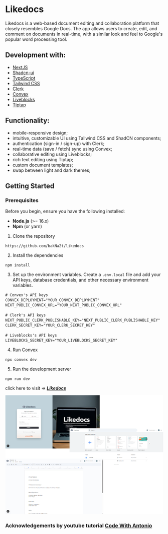 # Likedocs

Likedocs is a web-based document editing and collaboration platform that closely resembles Google Docs. The app allows users to create, edit, and comment on documents in real-time, with a similar look and feel to Google's popular word processing tool.

## Development with:

<!-- ![NextJS](https://img.shields.io/badge/Next-black?style=for-the-badge&logo=next.js&logoColor=white) -->

- [NextJS](https://nextjs.org/docs)
- [Shadcn-ui](https://ui.shadcn.com/docs)
- [TypeScript](https://www.typescriptlang.org/docs/)
- [Tailwind CSS](https://tailwindcss.com/docs)
- [Clerk](https://clerk.com/docs)
- [Convex](https://docs.convex.dev/home)
- [Liveblocks](https://liveblocks.io/docs/get-started)
- [Tiptap](https://tiptap.dev/docs)

## Functionality:

- mobile-responsive design;
- intuitive, customizable UI using Tailwind CSS and ShadCN components;
- authentication (sign-in / sign-up) with Clerk;
- real-time data (save / fetch) sync using Convex;
- collaborative editing using Liveblocks;
- rich text editing using Tiptap;
- custom document templates;
- swap between light and dark themes;

## Getting Started

### Prerequisites

Before you begin, ensure you have the following installed:

- **Node.js** (>= 16.x)
- **Npm** (or yarn)

1. Clone the repository

```
https://github.com/bakNa2t/likedocs
```

2. Install the dependencies

```
npm install
```

3. Set up the environment variables.
   Create a <code>.env.local</code> file and add your API keys, database credentials, and other necessary environment variables.

```
# Convex's API keys
CONVEX_DEPLOYMENT="YOUR_CONVEX_DEPLOYMENT"
NEXT_PUBLIC_CONVEX_URL="YOUR_NEXT_PUBLIC_CONVEX_URL"

# Clerk's API keys
NEXT_PUBLIC_CLERK_PUBLISHABLE_KEY="NEXT_PUBLIC_CLERK_PUBLISHABLE_KEY"
CLERK_SECRET_KEY="YOUR_CLERK_SECRET_KEY"

# Liveblocks's API keys
LIVEBLOCKS_SECRET_KEY="YOUR_LIVEBLOCKS_SECRET_KEY"
```

4. Run Convex

```
npx convex dev
```

5. Run the development server

```
npm run dev
```

click here to visit => [_**Likedocs**_](https://github.com/bakNa2t/likedocs)

<div align="center">
    <p>
        <a href="https://github.com/bakNa2t/likedocs" target="_blank" >
            <img alt="Likedocs" src ="./public/likedocs-banner.png" width="1024">
        </a>
    </p>
</div>

### Acknowledgements by youtube tutorial [Code With Antonio](https://www.youtube.com/watch?v=gq2bbDmSokU)
